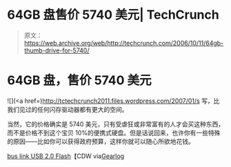 # 64GB 盘售价 5740 美元| TechCrunch

> 原文：<https://web.archive.org/web/http://techcrunch.com/2006/10/11/64gb-thumb-drive-for-5740/>

# 64GB 盘，售价 5740 美元

![](<a href=)http://tctechcrunch2011.files.wordpress.com/2007/01/s 写，比我们见过的任何闪存驱动器都有更大的空间。

当然，它的价格确实是 5740 美元，只有受虐狂或非常富有的人才会买这种东西，而不是价格不到这个宝贝 10%的便携式硬盘。但是话说回来，也许你有一些特殊的原因——比如你可以获得政府预算，这样你就可以随心所欲地花钱。

[bus link USB 2.0 Flash](https://web.archive.org/web/20130627213721/http://www.cdw.com/shop/products/default.aspx?EDC=959056)【CDW via[Gearlog](https://web.archive.org/web/20130627213721/http://gearlog.com/blogs/gearlog/archive/2006/10/10/Expensiveflash.aspx)
